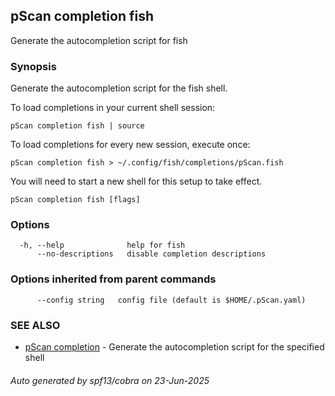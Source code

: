 ## pScan completion fish

Generate the autocompletion script for fish

### Synopsis

Generate the autocompletion script for the fish shell.

To load completions in your current shell session:

	pScan completion fish | source

To load completions for every new session, execute once:

	pScan completion fish > ~/.config/fish/completions/pScan.fish

You will need to start a new shell for this setup to take effect.


```
pScan completion fish [flags]
```

### Options

```
  -h, --help              help for fish
      --no-descriptions   disable completion descriptions
```

### Options inherited from parent commands

```
      --config string   config file (default is $HOME/.pScan.yaml)
```

### SEE ALSO

* [pScan completion](pScan_completion.md)	 - Generate the autocompletion script for the specified shell

###### Auto generated by spf13/cobra on 23-Jun-2025
